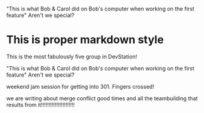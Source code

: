
"This is what Bob & Carol did on Bob's computer when working on the first feature" Aren't we special?

# This is proper markdown style


This is the most fabulously five group in DevStation!

"This is what Bob & Carol did on Bob's computer when working on the first feature" Aren't we special?


weekend jam session for getting into 301. Fingers crossed!

we are writing about merge conflict good times and all the teambuilding that results from it!!!!!!!!!!!!!!!!!!!!!!
